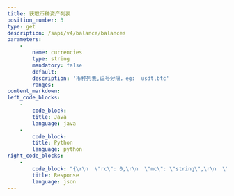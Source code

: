 ```yaml
---
title: 获取币种资产列表
position_number: 3
type: get
description: /sapi/v4/balance/balances
parameters:
    -
        name: currencies
        type: string
        mandatory: false
        default:
        description: '币种列表,逗号分隔，eg:  usdt,btc'
        ranges:
content_markdown:
left_code_blocks:
    -
        code_block:
        title: Java
        language: java
    -
        code_block:
        title: Python
        language: python
right_code_blocks:
    -
        code_block: "{\r\n  \"rc\": 0,\r\n  \"mc\": \"string\",\r\n  \"ma\": [\r\n    {}\r\n  ],\r\n  \"result\": {\r\n    \"totalBtcAmount\": 0,\r\n    \"assets\": [    //参数内容参考获取单个币种资产接口\r\n      {        \r\n        \"currency\": \"string\",\r\n        \"currencyId\": 0,\r\n        \"frozenAmount\": 0,\r\n        \"availableAmount\": 0,\r\n        \"totalAmount\": 0,\r\n        \"convertBtcAmount\": 0\r\n      }\r\n    ]\r\n  }\r\n}"
        title: Response
        language: json
---
```


